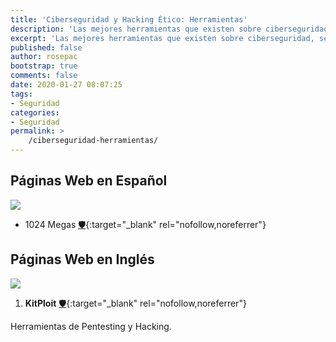 ```yaml
---
title: 'Ciberseguridad y Hacking Ético: Herramientas'
description: 'Las mejores herramientas que existen sobre ciberseguridad, seguridad digital, hacking ético y técnicas y metodologias hackers.'
excerpt: 'Las mejores herramientas que existen sobre ciberseguridad, seguridad digital, hacking ético y técnicas y metodologias hackers.'
published: false
author: rosepac
bootstrap: true
comments: false
date: 2020-01-27 08:07:25
tags:
- Seguridad
categories:
- Seguridad
permalink: >
    /ciberseguridad-herramientas/
---
```

## Páginas Web en Español

![](https://i.ibb.co/HYmqfNr/image.png)

* 1024 Megas [🛡](https://www.1024megas.com/){:target="_blank" rel="nofollow,noreferrer"}

## Páginas Web en Inglés

![](https://i.ibb.co/YcJHFT8/image.png)

1. **KitPloit** [🛡](https://www.kitploit.com/){:target="_blank" rel="nofollow,noreferrer"}
   
Herramientas de Pentesting y Hacking.